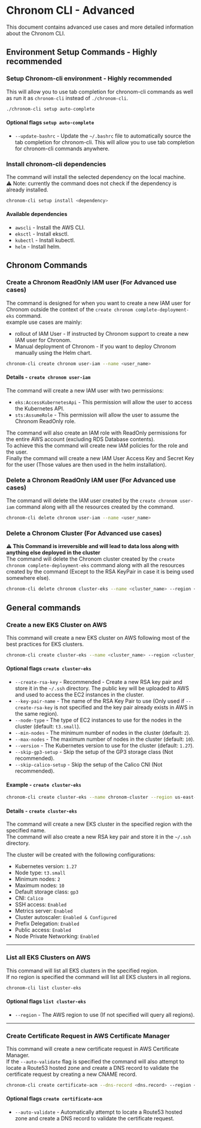# Chronom CLI - Advanced

This document contains advanced use cases and more detailed information about the Chronom CLI.

## Environment Setup Commands - Highly recommended

### Setup Chronom-cli environment - Highly recommended

This will allow you to use tab completion for chronom-cli commands as well as run it as `chronom-cli` instead of `./chronom-cli`.

```bash
./chronom-cli setup auto-complete
```

#### Optional flags `setup auto-complete`

- `--update-bashrc` - Update the `~/.bashrc` file to automatically source the tab completion for chronom-cli. This will allow you to use tab completion for chronom-cli commands anywhere.

### Install chronom-cli dependencies

The command will install the selected dependency on the local machine.  
:warning: Note: currently the command does not check if the dependency is already installed.

```bash
chronom-cli setup install <dependency>
```

#### Available dependencies

- `awscli` - Install the AWS CLI.
- `eksctl` - Install eksctl.
- `kubectl` - Install kubectl.
- `helm` - Install helm.

## Chronom Commands

### Create a Chronom ReadOnly IAM user (For Advanced use cases)

The command is designed for when you want to create a new IAM user for Chronom outside the context of the `create chronom complete-deployment-eks` command.  
example use cases are mainly:

- rollout of IAM User - If instructed by Chronom support to create a new IAM user for Chronom.
- Manual deployment of Chronom - If you want to deploy Chronom manually using the Helm chart.

```bash
chronom-cli create chronom user-iam --name <user_name>
```

#### Details - `create chronom user-iam`

The command will create a new IAM user with two permissions:

- `eks:AccessKubernetesApi` - This permission will allow the user to access the Kubernetes API.
- `sts:AssumeRole` - This permission will allow the user to assume the Chronom ReadOnly role.

The command will also create an IAM role with ReadOnly permissions for the entire AWS account (excluding RDS Database contents).  
To achieve this the command will create new IAM policies for the role and the user.  
Finally the command will create a new IAM User Access Key and Secret Key for the user (Those values are then used in the helm installation).

### Delete a Chronom ReadOnly IAM user (For Advanced use cases)

The command will delete the IAM user created by the `create chronom user-iam` command along with all the resources created by the command.

```bash
chronom-cli delete chronom user-iam --name <user_name>
```

### Delete a Chronom Cluster (For Advanced use cases)

**:warning: This Command is irreversible and will lead to data loss along with anything else deployed in the cluster**  
The command will delete the Chronom cluster created by the `create chronom complete-deployment-eks` command along with all the resources created by the command (Except to the RSA KeyPair in case it is being used somewhere else).

```bash
chronom-cli delete chronom cluster-eks --name <cluster_name> --region <cluster_region>
```

## General commands

### Create a new EKS Cluster on AWS

This command will create a new EKS cluster on AWS following most of the best practices for EKS clusters.

```bash
chronom-cli create cluster-eks --name <cluster_name> --region <cluster_region> --create-rsa-key
```

#### Optional flags `create cluster-eks`

- `--create-rsa-key` - Recommended - Create a new RSA key pair and store it in the `~/.ssh` directory. The public key will be uploaded to AWS and used to access the EC2 instances in the cluster.
- `--key-pair-name` - The name of the RSA Key Pair to use (Only used if `--create-rsa-key` is not specified and the key pair already exists in AWS in the same region).
- `--node-type` - The type of EC2 instances to use for the nodes in the cluster (default: `t3.small`).
- `--min-nodes` - The minimum number of nodes in the cluster (default: `2`).
- `--max-nodes` - The maximum number of nodes in the cluster (default: `10`).
- `--version` - The Kubernetes version to use for the cluster (default: `1.27`).
- `--skip-gp3-setup` - Skip the setup of the GP3 storage class (Not recommended).
- `--skip-calico-setup` - Skip the setup of the Calico CNI (Not recommended).

#### Example - `create cluster-eks`

```bash
chronom-cli create cluster-eks --name chronom-cluster --region us-east-1 --create-rsa-key
```

#### Details - `create cluster-eks`

The command will create a new EKS cluster in the specified region with the specified name.  
The command will also create a new RSA key pair and store it in the `~/.ssh` directory.

The cluster will be created with the following configurations:

- Kubernetes version: `1.27`
- Node type: `t3.small`
- Minimum nodes: `2`
- Maximum nodes: `10`
- Default storage class: `gp3`
- CNI: `Calico`
- SSH access: `Enabled`
- Metrics server: `Enabled`
- Cluster autoscaler: `Enabled & Configured`
- Prefix Delegation: `Enabled`
- Public access: `Enabled`
- Node Private Networking: `Enabled`

---

### List all EKS Clusters on AWS

This command will list all EKS clusters in the specified region.  
If no region is specified the command will list all EKS clusters in all regions.

```bash
chronom-cli list cluster-eks
```

#### Optional flags `list cluster-eks`

- `--region` - The AWS region to use (If not specified will query all regions).

---

### Create Certificate Request in AWS Certificate Manager

This command will create a new certificate request in AWS Certificate Manager.  
If the `--auto-validate` flag is specified the command will also attempt to locate a Route53 hosted zone and create a DNS record to validate the certificate request by creating a new CNAME record.

```bash
chronom-cli create certificate-acm --dns-record <dns.record> --region <region>
```

#### Optional flags `create certificate-acm`

- `--auto-validate` - Automatically attempt to locate a Route53 hosted zone and create a DNS record to validate the certificate request.
